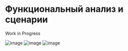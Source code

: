 # Функциональный анализ и сценарии

Work in Progress

![image](https://user-images.githubusercontent.com/48065080/155889613-eb498e51-8290-469a-ae2b-5a3c356a51c4.png)
![image](https://user-images.githubusercontent.com/48065080/155889617-dbdbc685-3e1a-46cc-af2e-4a6ac314755d.png)
![image](https://user-images.githubusercontent.com/48065080/155889618-23a61edb-8e4e-45e0-9951-a6cb1108aa97.png)
